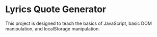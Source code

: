 # Lyrics Quote Generator
This project is designed to teach the basics of JavaScript, basic DOM manipulation, and localStorage manipulation.